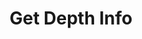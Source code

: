 ---
title: Get Depth Info
position_number: 2
type: get
description: /az/future/market/v1/public/cg/orderbook
remark: Content-Type = application/x-www-form-urlencoded
parameters:
  -
    name: symbol
    type: string
    mandatory: true
    default: N/A
    description: Trading pair, eg.BTC-USDT
    ranges:
  -
    name: level
    type: int
    mandatory: false
    default: 50
    description:
    ranges: 1-200
        
content_markdown: Note：This method does not require a signature.
left_code_blocks:
  - code_block: "public void getMarketConfig() {\r\n\tString text = HttpUtil.get(URL + \"/data/api/az/future/market/v1/public/cg/orderbook\");\r\n\tSystem.out.println(text);\r\n}"
    title: Java
    language: java
right_code_blocks:
  - code_block: |-
      {
            "ticker_id": "BTC-USDT",
            "timestamp": 1761987036772,
            "bids": [
              [
                "110166.2",
                "16515"
              ]
            ],
            "asks": [
              [
                "110166.3",
                "7092"
              ]
            ]
      }
    title: Response
    language: json
---